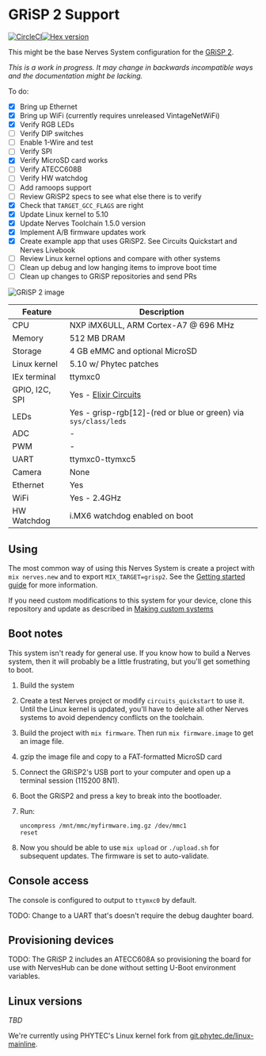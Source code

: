 # GRiSP 2 Support

[![CircleCI](https://circleci.com/gh/fhunleth/nerves_system_grisp2.svg?style=svg)](https://circleci.com/gh/fhunleth/nerves_system_grisp2)[![Hex version](https://img.shields.io/hexpm/v/nerves_system_grisp2.svg "Hex version")](https://hex.pm/packages/nerves_system_grisp2)

This might be the base Nerves System configuration for the [GRiSP
2](http://grisp.org/).

*This is a work in progress. It may change in backwards incompatible ways and the documentation might be lacking.*

To do:

- [x] Bring up Ethernet
- [x] Bring up WiFi (currently requires unreleased VintageNetWiFi)
- [x] Verify RGB LEDs
- [ ] Verify DIP switches
- [ ] Enable 1-Wire and test
- [ ] Verify SPI
- [x] Verify MicroSD card works
- [ ] Verify ATECC608B
- [ ] Verify HW watchdog
- [ ] Add ramoops support
- [ ] Review GRiSP2 specs to see what else there is to verify
- [x] Check that `TARGET_GCC_FLAGS` are right
- [x] Update Linux kernel to 5.10
- [x] Update Nerves Toolchain 1.5.0 version
- [x] Implement A/B firmware updates work
- [x] Create example app that uses GRiSP2. See Circuits Quickstart and Nerves Livebook
- [ ] Review Linux kernel options and compare with other systems
- [ ] Clean up debug and low hanging items to improve boot time
- [ ] Clean up changes to GRiSP repositories and send PRs

![GRiSP 2 image](assets/images/grisp2.jpg)

| Feature              | Description                     |
| -------------------- | ------------------------------- |
| CPU                  | NXP iMX6ULL, ARM Cortex-A7 @ 696 MHz |
| Memory               | 512 MB DRAM                     |
| Storage              | 4 GB eMMC and optional MicroSD  |
| Linux kernel         | 5.10 w/ Phytec patches          |
| IEx terminal         | ttymxc0                         |
| GPIO, I2C, SPI       | Yes - [Elixir Circuits](https://github.com/elixir-circuits) |
| LEDs                 | Yes - grisp-rgb[12]-(red or blue or green) via `sys/class/leds` |
| ADC                  | -                               |
| PWM                  | -                               |
| UART                 | ttymxc0-ttymxc5                 |
| Camera               | None                            |
| Ethernet             | Yes                             |
| WiFi                 | Yes - 2.4GHz                    |
| HW Watchdog          | i.MX6 watchdog enabled on boot  |

## Using

The most common way of using this Nerves System is create a project with `mix
nerves.new` and to export `MIX_TARGET=grisp2`. See the [Getting started
guide](https://hexdocs.pm/nerves/getting-started.html#creating-a-new-nerves-app)
for more information.

If you need custom modifications to this system for your device, clone this
repository and update as described in [Making custom
systems](https://hexdocs.pm/nerves/systems.html#customizing-your-own-nerves-system)

## Boot notes

This system isn't ready for general use. If you know how to build a Nerves
system, then it will probably be a little frustrating, but you'll get something
to boot.

1. Build the system
2. Create a test Nerves project or modify `circuits_quickstart` to use it. Until
   the Linux kernel is updated, you'll have to delete all other Nerves systems
   to avoid dependency conflicts on the toolchain.
3. Build the project with `mix firmware`. Then run `mix firmware.image` to get
   an image file.
4. gzip the image file and copy to a FAT-formatted MicroSD card
6. Connect the GRiSP2's USB port to your computer and open up a terminal session
   (115200 8N1).
7. Boot the GRiSP2 and press a key to break into the bootloader.
8. Run:

    ```
    uncompress /mnt/mmc/myfirmware.img.gz /dev/mmc1
    reset
    ```
9. Now you should be able to use `mix upload` or `./upload.sh` for subsequent
   updates. The firmware is set to auto-validate.

## Console access

The console is configured to output to `ttymxc0` by default.

TODO: Change to a UART that's doesn't require the debug daughter board.

## Provisioning devices

TODO: The GRiSP 2 includes an ATECC608A so provisioning the board for use with
NervesHub can be done without setting U-Boot environment variables.

## Linux versions

*TBD*

We're currently using PHYTEC's Linux kernel fork from
[git.phytec.de/linux-mainline](git://git.phytec.de/linux-mainline).
